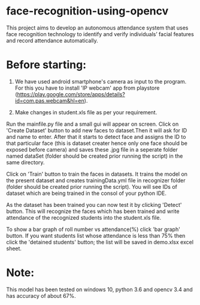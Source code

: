 # face-recognition-using-opencv
This project aims to develop an autonomous attendance system that uses face recognition technology to identify and verify individuals’ facial features and record attendance automatically.


# Before starting:
1. We have used android smartphone's camera as input to the program. For this you have to install 'IP webcam' app from playstore (https://play.google.com/store/apps/details?id=com.pas.webcam&hl=en).

2. Make changes in student.xls file as per your requirement.

  Run the mainfile.py file and a small gui will appear on screen. 
  Click on 'Create Dataset' button to add new faces to dataset.Then it will ask for ID and name to enter. After that it starts to detect face and assigns the ID to that particular face (this is dataset creater hence only one face should be exposed before camera) and saves these .jpg file in a seperate folder named dataSet (folder should be created prior running the script) in the same directory.

   Click on 'Train' button to train the faces in datasets. It trains the model on the present dataset and creates trainingData.yml file in recognizer folder (folder should be created prior running the script). You will see IDs of dataset which are being trained in the consol of your python IDE.

  As the dataset has been trained you can now test it by clicking 'Detect' button. This will recognize the faces which has been trained and write attendance of the recognized students into the student.xls file.

  To show a bar graph of roll number vs attendance(%) click 'bar graph' button.
If you want students list whose attendance is less than 75% then click the 'detained students' button; the list will be saved in demo.xlsx excel sheet.


# Note: 
This model has been tested on windows 10, python 3.6 and opencv 3.4 and has accuracy of about 67%.
